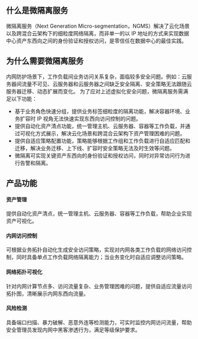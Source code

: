 ## 什么是微隔离服务
微隔离服务（Next Generation Micro-segmentation，NGMS）解决了云化场景以及跨混合云架构下的细粒度网络隔离，而非单一的以 IP 地址的方式来实现数据中心资产东西向之间的身份验证和授权访问，是零信任在数据中心的最佳实践。

## 为什么需要微隔离服务
内网防护场景下，工作负载间业务访问关系复杂，面临较多安全问题。例如：云服务器间流量不可见、云服务器和云服务器之间缺乏安全隔离、安全策略无法跟随云服务器迁移、动态扩展而变化。
为了应对上述虚拟化安全问题，微隔离服务需满足以下功能：
- 基于业务角色快速分组，提供业务标签细粒度的隔离功能，解决容器环境、业务扩容时 IP 视角无法快速实现东西向访问控制的问题。
- 提供自动化资产清点功能，统一管理主机、云服务器、容器等工作负载，并通过可视化方式展示，解决云化场景和跨混合云架构下资产管理困难的问题。
- 提供自适应策略配置功能，策略能够根据工作组和工作负载进行自适应匹配和迁移，解决业务迁移、上下线、扩容时安全策略无法及时生效等问题。
- 微隔离可实现关键资产东西向的身份验证和授权访问，同时对异常访问行为进行告警和隔离。

## 产品功能
#### 资产管理
提供自动化资产清点，统一管理主机、云服务器、容器等工作负载，帮助企业实现资产可视化。
#### 内网访问控制
可根据业务拓扑自动化生成安全访问策略，实现对内网各类工作负载的网络访问控制，同时具备单点工作负载网络隔离能力；当业务变化时自适应调整访问策略。
#### 网络拓扑可视化
针对内网计算节点多、访问流量复杂、业务管理困难的问题，提供自适应流量访问拓扑图，清晰展示内网东西向流量。
#### 风险检测
具备端口扫描、暴力破解、恶意外连等检测能力，可实时监控内网访问流量，帮助安全管理员发现内网中黑客渗透行为，满足等级保护要求。

